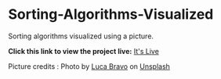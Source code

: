 # Sorting-Algorithms-Visualized
Sorting algorithms visualized using a picture.

**Click this link to view the project live:**
<a href="https://9nine-tails.github.io/Sorting-Algorithms-Visualized/">It's Live</a>

Picture credits :
<span>Photo by <a href="https://unsplash.com/@lucabravo?utm_source=unsplash&amp;utm_medium=referral&amp;utm_content=creditCopyText">Luca Bravo</a> on <a href="https://unsplash.com/@lucabravo?utm_source=unsplash&amp;utm_medium=referral&amp;utm_content=creditCopyText">Unsplash</a></span>
